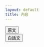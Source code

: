 ```yaml
---
layout: default
title: 內容
---
```


<script src="https://cdnjs.cloudflare.com/ajax/libs/sql.js/1.6.2/sql-wasm.min.js"
    integrity="sha512-7bKBIIhC5ktPKnC82Q257bDXW84tc9L5y318qySCidwScxOW1UCgi2aelmWAP3MWAURoKvA+n6G7FZaERDtYIg=="
    crossorigin="anonymous" referrerpolicy="no-referrer"></script>
<script>
    var db = null;
    async function init() {
        const sqlPromise = initSqlJs({
            locateFile: file => `https://cdnjs.cloudflare.com/ajax/libs/sql.js/1.6.2/sql-wasm.wasm`
        });
        const dataPromise = fetch("/NTCU-GeneralEducation-WisdomOfClassics/assets/db/database.sqlite").then(res => res.arrayBuffer());
        const [SQL, buf] = await Promise.all([sqlPromise, dataPromise]);
        db = new SQL.Database(new Uint8Array(buf));
    }
</script>
<div class="container">
    <div class="row">
        <div class="col-4" id="menu"></div>
        <script>
            function change(Volumes, Articles){
                stmt = db.prepare("SELECT * FROM content where `Volumes` = " + Volumes + " and `Articles` = " + Articles + " order by Volumes, Articles");
                stmt.step();
                const result = stmt.getAsObject();
                document.getElementById('card_title').innerHTML = result['Name'];
                document.getElementById('card_text_original').innerHTML = result['Original'];
                document.getElementById('card_text_translated').innerHTML = result['Translated'];
            }
            function show(type) {
                if(type == 0) {
                    document.getElementById('card_text_original').style.display = "block";
                    document.getElementById('card_text_translated').style.display = "none";
                }
                else {
                    document.getElementById('card_text_original').style.display = "none";
                    document.getElementById('card_text_translated').style.display = "block";
                }
            }
            init().then(
                function (value) {
                    var select = document.getElementById('menu');
                    var stmt = db.prepare("SELECT * FROM content order by Volumes, Articles");
                    while (stmt.step()) {
                        var opt = document.createElement('p');
                        const result = stmt.getAsObject();
                        opt.innerHTML = "第" + result['Volumes'] + "章 - 第" + result['Articles'] + "篇 - " + result['Name'];
                        opt.addEventListener('click', function(){
                            change(result['Volumes'], result['Articles']);
                        });
                        select.appendChild(opt);
                    }
                },
                function (error) {
                    window.alert("ERROR! Cannot init");
                }
            )
        </script>
        <div class="col-8">
            <div class="row">
                <div class="col-6 d-flex justify-content-center">
                    <button class="btn btn-outline-primary" id="btn_original" onclick="show(0);">原文</button>
                </div>
                <div class="col-6 d-flex justify-content-center">
                    <button class="btn btn-outline-primary" id="btn_translated" onclick="show(1);">白話文</button>
                </div>
            </div>
            <div class="row">
                <div class="card">
                    <div class="card-body">
                        <h5 class="card-title" id="card_title"></h5>
                        <p class="card-text" id="card_text_original"></p>
                        <p class="card-text" id="card_text_translated"></p>
                    </div>
                </div>
            </div>
        </div>
    </div>
</div>
